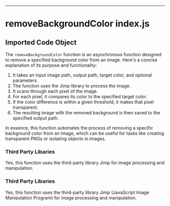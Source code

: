 
  
  
  
  

---
# removeBackgroundColor index.js
## Imported Code Object
The `removeBackgroundColor` function is an asynchronous function designed to remove a specified background color from an image. Here's a concise explanation of its purpose and functionality:

1. It takes an input image path, output path, target color, and optional parameters.
2. The function uses the Jimp library to process the image.
3. It scans through each pixel of the image.
4. For each pixel, it compares its color to the specified target color.
5. If the color difference is within a given threshold, it makes that pixel transparent.
6. The resulting image with the removed background is then saved to the specified output path.

In essence, this function automates the process of removing a specific background color from an image, which can be useful for tasks like creating transparent PNGs or isolating objects in images.

### Third Party Libaries

Yes, this function uses the third-party library Jimp for image processing and manipulation.
### Third Party Libaries

Yes, this function uses the third-party library Jimp (JavaScript Image Manipulation Program) for image processing and manipulation.

  
  
  
  
